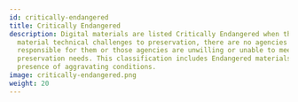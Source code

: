 ```yaml
---
id: critically-endangered
title: Critically Endangered
description: Digital materials are listed Critically Endangered when they face
  material technical challenges to preservation, there are no agencies
  responsible for them or those agencies are unwilling or unable to meet
  preservation needs. This classification includes Endangered materials in the
  presence of aggravating conditions.
image: critically-endangered.png
weight: 20
---
```

